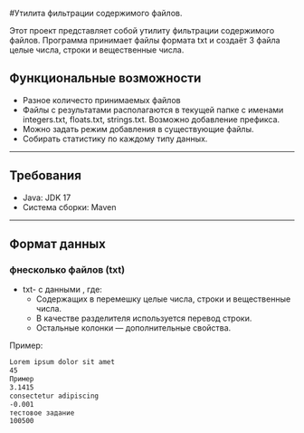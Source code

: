 #Утилита фильтрации содержимого файлов.

Этот проект представляет собой утилиту фильтрации содержимого файлов. Программа принимает файлы формата txt и создаёт 3 файла целые числа, строки и вещественные числа.

## Функциональные возможности
 - Разное количесто принимаемых файлов
 - Файлы с результатами располагаются в текущей папке с именами integers.txt, floats.txt, strings.txt. Возможно добавление префикса.
 - Можно задать режим добавления в существующие файлы.
 - Собирать статистику по каждому типу данных.

 ---
## Требования
- Java: JDK 17
- Система сборки: Maven

---

## Формат данных
### фнесколько файлов (txt)
- txt- с данными , где:
    - Содержащих в перемешку целые числа, строки и вещественные числа.
    - В качестве разделителя используется перевод строки.
    - Остальные колонки — дополнительные свойства.

Пример:
```txt
Lorem ipsum dolor sit amet
45
Пример
3.1415
consectetur adipiscing
-0.001
тестовое задание
100500
```